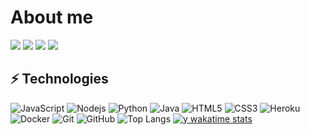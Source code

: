 # About me
![](https://img.shields.io/badge/OS-MacOS-informational?style=flat&logo=apple&logoColor=white&color=2bbc8a)
![](https://img.shields.io/badge/Interests-Java,%20Javascript,%20Python-informational?style=flat&logoColor=white&color=2bbc8a)
![](https://img.shields.io/badge/Java%20IDE-IntelliJ%20Idea-informational?style=flat&logo=IntelliJ%20Idea&logoColor=white&color=2bbc8a)
![](https://img.shields.io/badge/Python%20IDE-VS%20Code-informational?style=flat&logo=Visual%20Studio%20Code&logoColor=white&color=2bbc8a)

## ⚡ Technologies

![JavaScript](https://img.shields.io/badge/-JavaScript-black?style=flat-square&logo=javascript)
![Nodejs](https://img.shields.io/badge/-Nodejs-black?style=flat-square&logo=Node.js)
![Python](https://img.shields.io/badge/-Python-black?style=flat-square&logo=Python)
![Java](https://img.shields.io/badge/-java-E34A86?style=flat-square&logo=java)
![HTML5](https://img.shields.io/badge/-HTML5-E34F26?style=flat-square&logo=html5&logoColor=white)
![CSS3](https://img.shields.io/badge/-CSS3-1572B6?style=flat-square&logo=css3)
![Heroku](https://img.shields.io/badge/-Heroku-430098?style=flat-square&logo=heroku)
![Docker](https://img.shields.io/badge/-Docker-black?style=flat-square&logo=docker)
![Git](https://img.shields.io/badge/-Git-black?style=flat-square&logo=git)
![GitHub](https://img.shields.io/badge/-GitHub-181717?style=flat-square&logo=github)
![Top Langs](https://github-readme-stats.vercel.app/api/top-langs/?username=creative-difficulty&hide=TeX&layout=compact)
[![y wakatime stats](https://github-readme-stats.vercel.app/api/wakatime?username=Creative-Difficulty&theme=radical)](https://github.com/anuraghazra/github-readme-stats)

